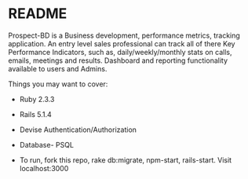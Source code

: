 # README

Prospect-BD is a Business development, performance metrics, tracking application.
An entry level sales professional can track all of there Key Performance Indicators, such as, daily/weekly/monthly stats on calls, emails, meetings and results. Dashboard and reporting functionality available to users and Admins.

Things you may want to cover:

* Ruby 2.3.3

* Rails 5.1.4

* Devise Authentication/Authorization

* Database- PSQL

* To run, fork this repo, rake db:migrate, npm-start, rails-start. Visit       localhost:3000
